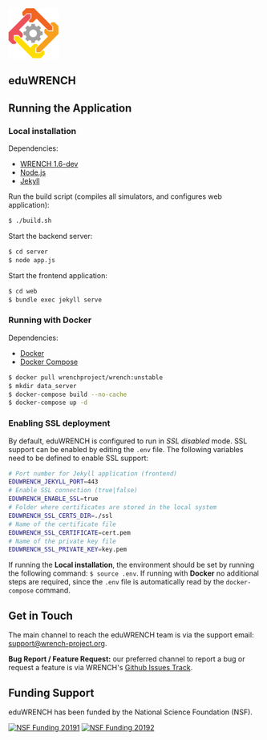 
<img src="web/assets/wrench_logo.png" width="100" />

## eduWRENCH

## Running the Application

### Local installation

Dependencies:
- [WRENCH 1.6-dev](https://github.com/wrench-project/wrench)
- [Node.js](https://nodejs.org/en/)
- [Jekyll](https://jekyllrb.com/docs/installation/)

Run the build script (compiles all simulators, and configures web application):

```bash
$ ./build.sh
```

Start the backend server:

```bash
$ cd server
$ node app.js
```

Start the frontend application:

```bash
$ cd web
$ bundle exec jekyll serve
```

### Running with Docker

Dependencies:
- [Docker](https://docs.docker.com/install/)
- [Docker Compose](https://docs.docker.com/compose/install/)

```bash
$ docker pull wrenchproject/wrench:unstable
$ mkdir data_server
$ docker-compose build --no-cache
$ docker-compose up -d
```

### Enabling SSL deployment

By default, eduWRENCH is configured to run in _SSL disabled_ mode. SSL
support can be enabled by editing the `.env` file. The following variables
need to be defined to enable SSL support:

```bash
# Port number for Jekyll application (frontend)
EDUWRENCH_JEKYLL_PORT=443
# Enable SSL connection (true|false)
EDUWRENCH_ENABLE_SSL=true
# Folder where certificates are stored in the local system
EDUWRENCH_SSL_CERTS_DIR=./ssl
# Name of the certificate file
EDUWRENCH_SSL_CERTIFICATE=cert.pem
# Name of the private key file
EDUWRENCH_SSL_PRIVATE_KEY=key.pem
```

If running the **Local installation**, the environment should be set by
running the following command: `$ source .env`. If running with **Docker**
no additional steps are required, since the `.env` file is automatically
read by the `docker-compose` command.

## Get in Touch

The main channel to reach the eduWRENCH team is via the support email:
[support@wrench-project.org](mailto:support@wrench-project.org).

**Bug Report / Feature Request:** our preferred channel to report a bug or request a feature is via
WRENCH's [Github Issues Track](https://github.com/wrench-project/eduwrench/issues).

## Funding Support

eduWRENCH has been funded by the National Science Foundation (NSF).

[![NSF Funding 20191][nsf-20191-badge]][nsf-20191-link]
[![NSF Funding 20192][nsf-20192-badge]][nsf-20192-link]

[nsf-20191-badge]:          https://img.shields.io/badge/NSF-1923539-blue
[nsf-20191-link]:           https://nsf.gov/awardsearch/showAward?AWD_ID=1923539
[nsf-20192-badge]:          https://img.shields.io/badge/NSF-1923621-blue
[nsf-20192-link]:           https://nsf.gov/awardsearch/showAward?AWD_ID=1923621
